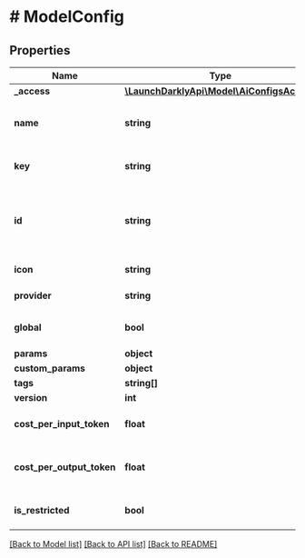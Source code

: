 # # ModelConfig

## Properties

Name | Type | Description | Notes
------------ | ------------- | ------------- | -------------
**_access** | [**\LaunchDarklyApi\Model\AiConfigsAccess**](AiConfigsAccess.md) |  | [optional]
**name** | **string** | Human readable name of the model |
**key** | **string** | Unique key for the model |
**id** | **string** | Identifier for the model, for use with third party providers |
**icon** | **string** | Icon for the model | [optional]
**provider** | **string** | Provider for the model | [optional]
**global** | **bool** | Whether the model is global |
**params** | **object** |  | [optional]
**custom_params** | **object** |  | [optional]
**tags** | **string[]** |  |
**version** | **int** |  |
**cost_per_input_token** | **float** | Cost per input token in USD | [optional]
**cost_per_output_token** | **float** | Cost per output token in USD | [optional]
**is_restricted** | **bool** | Whether the model is restricted |

[[Back to Model list]](../../README.md#models) [[Back to API list]](../../README.md#endpoints) [[Back to README]](../../README.md)
